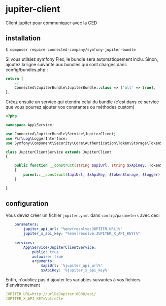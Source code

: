 # jupiter-client
Client jupiter pour communiquer avec la GED

## installation
```bash
$ composer require connected-company/symfony-jupiter-bundle
```
Si vous utilsiez symfony Flex, le bundle sera automatiquement inclu.
Sinon, ajoutez la ligne suivante aux bundles qui sont chargés dans config/bundles.php :
```php
return [
    // ...
    Connected\JupiterBundle\JupiterBundle::class => ['all' => true],
];
```

Créez ensuite un service qui etendra celui du bundle (c'est dans ce service que vous pourrez ajouter vos constantes ou méthodes custom)
```php
<?php

namespace App\Service;

use Connected\JupiterBundle\Service\JupiterClient;
use Psr\Log\LoggerInterface;
use Symfony\Component\Security\Core\Authentication\Token\Storage\TokenStorageInterface;

class JupiterClientService extends JupiterClient
{

    public function __construct(string $apiUrl, string $xApiKey, TokenStorageInterface $tokenStorage, LoggerInterface $logger)
    {
        parent::__construct($apiUrl, $xApiKey, $tokenStorage, $logger);
    }

}
```

## configuration
Vous devez créer un fichier `jupiter.yaml` dans `config/parameters` avec ceci

```yaml
    parameters:
        jupiter_api_url: "%env(resolve:JUPITER_URL)%"
        jupiter_x_api_key: "%env(resolve:JUPITER_X_API_KEY)%"
    
    services:
        App\Service\JupiterClientService:
            public: true
            autowire: true
            arguments:
                $apiUrl: '%jupiter_api_url%'
                $xApiKey: '%jupiter_x_api_key%'

```
Enfin, n'oubliez pas d'ajouter les variables suivantes à vos fichiers d'environnement
```yaml
JUPITER_URL=http://urlDeJupiter:8080/api/
JUPITER_X_API_KEY=VotreCle
```